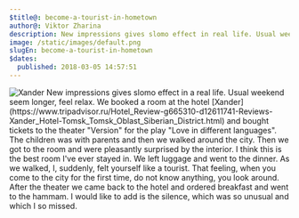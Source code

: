 ```yaml
---
$title@: become-a-tourist-in-hometown
author@: Viktor Zharina
description: New impressions gives slomo effect in real life. Usual weekend seem longer, feel relax.So it was this time.
image: /static/images/default.png
slugEn: become-a-tourist-in-hometown
$dates:
  published: 2018-03-05 14:57:51
---
```

<img src="/static/images/xander_227.jpg" class="post-picture" alt="Xander" />
New impressions gives slomo effect in a real life. Usual weekend seem longer, feel relax.
We booked a room at the hotel [Xander](https://www.tripadvisor.ru/Hotel_Review-g665310-d12611741-Reviews-Xander_Hotel-Tomsk_Tomsk_Oblast_Siberian_District.html) and bought tickets to the theater "Version" for the play "Love in different languages". The children was with  parents and then we walked around the city.
Then we got to the room and were pleasantly surprised by the interior. I think this is the best room I've ever stayed in. We left luggage and went to the dinner. As we walked, I, suddenly, felt yourself like a tourist. That feeling, when you come to the city for the first time, do not know anything, you look around. After the theater we came back to the hotel and ordered breakfast and went to the hammam.
I would like to add is the silence, which was so unusual and which I so missed.